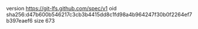 version https://git-lfs.github.com/spec/v1
oid sha256:d47b600b546217c3cb3b4415dd8c1fd98a4b964247f30b0f2264ef7b397eaef6
size 673
